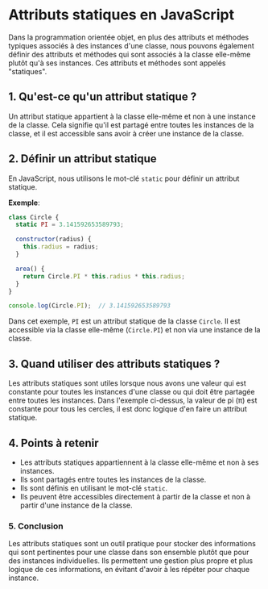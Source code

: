 # Attributs statiques en JavaScript

Dans la programmation orientée objet, en plus des attributs et méthodes typiques associés à des instances d'une classe, nous pouvons également définir des attributs et méthodes qui sont associés à la classe elle-même plutôt qu'à ses instances. Ces attributs et méthodes sont appelés "statiques".

## 1. **Qu'est-ce qu'un attribut statique ?**

Un attribut statique appartient à la classe elle-même et non à une instance de la classe. Cela signifie qu'il est partagé entre toutes les instances de la classe, et il est accessible sans avoir à créer une instance de la classe.

## 2. **Définir un attribut statique**

En JavaScript, nous utilisons le mot-clé `static` pour définir un attribut statique.

**Exemple**:

```js
class Circle {
  static PI = 3.141592653589793;

  constructor(radius) {
    this.radius = radius;
  }

  area() {
    return Circle.PI * this.radius * this.radius;
  }
}

console.log(Circle.PI);  // 3.141592653589793
```

Dans cet exemple, `PI` est un attribut statique de la classe `Circle`. Il est accessible via la classe elle-même (`Circle.PI`) et non via une instance de la classe.

## 3. **Quand utiliser des attributs statiques ?**

Les attributs statiques sont utiles lorsque nous avons une valeur qui est constante pour toutes les instances d'une classe ou qui doit être partagée entre toutes les instances. Dans l'exemple ci-dessus, la valeur de pi (π) est constante pour tous les cercles, il est donc logique d'en faire un attribut statique.

## 4. **Points à retenir**

- Les attributs statiques appartiennent à la classe elle-même et non à ses instances.
- Ils sont partagés entre toutes les instances de la classe.
- Ils sont définis en utilisant le mot-clé `static`.
- Ils peuvent être accessibles directement à partir de la classe et non à partir d'une instance de la classe.

### 5. **Conclusion**

Les attributs statiques sont un outil pratique pour stocker des informations qui sont pertinentes pour une classe dans son ensemble plutôt que pour des instances individuelles. Ils permettent une gestion plus propre et plus logique de ces informations, en évitant d'avoir à les répéter pour chaque instance.
